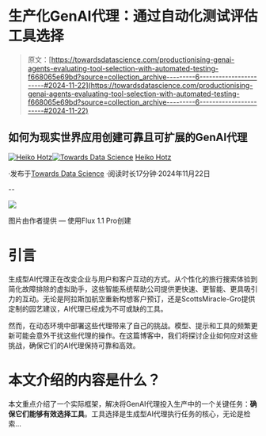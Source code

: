 # 生产化GenAI代理：通过自动化测试评估工具选择

> 原文：[https://towardsdatascience.com/productionising-genai-agents-evaluating-tool-selection-with-automated-testing-f668065e69bd?source=collection_archive---------6-----------------------#2024-11-22](https://towardsdatascience.com/productionising-genai-agents-evaluating-tool-selection-with-automated-testing-f668065e69bd?source=collection_archive---------6-----------------------#2024-11-22)

## 如何为现实世界应用创建可靠且可扩展的GenAI代理

[](https://heiko-hotz.medium.com/?source=post_page---byline--f668065e69bd--------------------------------)[![Heiko Hotz](../Images/d08394d46d41d5cd9e76557a463be95e.png)](https://heiko-hotz.medium.com/?source=post_page---byline--f668065e69bd--------------------------------)[](https://towardsdatascience.com/?source=post_page---byline--f668065e69bd--------------------------------)[![Towards Data Science](../Images/a6ff2676ffcc0c7aad8aaf1d79379785.png)](https://towardsdatascience.com/?source=post_page---byline--f668065e69bd--------------------------------) [Heiko Hotz](https://heiko-hotz.medium.com/?source=post_page---byline--f668065e69bd--------------------------------)

·发布于[Towards Data Science](https://towardsdatascience.com/?source=post_page---byline--f668065e69bd--------------------------------) ·阅读时长17分钟·2024年11月22日

--

![](../Images/a0144d98e0cbb6a5ff74813998a134b5.png)

图片由作者提供 — 使用Flux 1.1 Pro创建

# 引言

生成型AI代理正在改变企业与用户和客户互动的方式。从个性化的旅行搜索体验到简化故障排除的虚拟助手，这些智能系统帮助公司提供更快速、更智能、更具吸引力的互动。无论是阿拉斯加航空重新构想客户预订，还是ScottsMiracle-Gro提供定制的园艺建议，AI代理已经成为不可或缺的工具。

然而，在动态环境中部署这些代理带来了自己的挑战。模型、提示和工具的频繁更新可能会意外干扰这些代理的操作。在这篇博客中，我们将探讨企业如何应对这些挑战，确保它们的AI代理保持可靠和高效。

# 本文介绍的内容是什么？

本文重点介绍了一个实际框架，解决将GenAI代理投入生产中的一个关键任务：**确保它们能够有效选择工具**。工具选择是生成型AI代理执行任务的核心，无论是检索…

